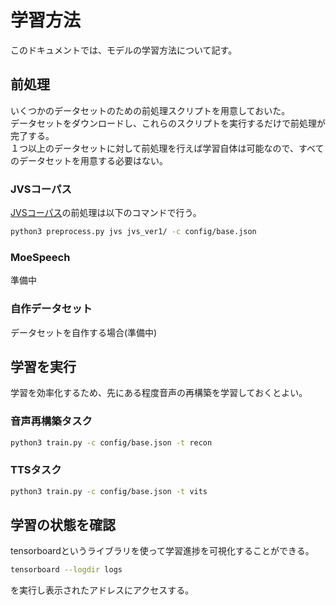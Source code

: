 # 学習方法
このドキュメントでは、モデルの学習方法について記す。

## 前処理
いくつかのデータセットのための前処理スクリプトを用意しておいた。  
データセットをダウンロードし、これらのスクリプトを実行するだけで前処理が完了する。  
１つ以上のデータセットに対して前処理を行えば学習自体は可能なので、すべてのデータセットを用意する必要はない。  

### JVSコーパス
[JVSコーパス](https://sites.google.com/site/shinnosuketakamichi/research-topics/jvs_corpus)の前処理は以下のコマンドで行う。
```sh
python3 preprocess.py jvs jvs_ver1/ -c config/base.json 
```

### MoeSpeech
準備中

### 自作データセット
データセットを自作する場合(準備中)

## 学習を実行
学習を効率化するため、先にある程度音声の再構築を学習しておくとよい。

### 音声再構築タスク
```sh
python3 train.py -c config/base.json -t recon
```

### TTSタスク
```sh
python3 train.py -c config/base.json -t vits
```

## 学習の状態を確認
tensorboardというライブラリを使って学習進捗を可視化することができる。
```sh
tensorboard --logdir logs
```
を実行し表示されたアドレスにアクセスする。